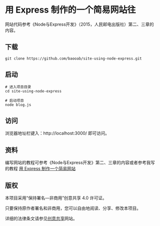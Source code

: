 # 用 Express 制作的一个简易网站往

网站代码参考《Node与Express开发》（2015，人民邮电出版社）第二、三章的内容。

## 下载

```
git clone https://github.com/baooab/site-using-node-express.git
```

## 启动

```
# 进入项目目录
cd site-using-node-express

# 启动项目
node blog.js
```

## 访问

浏览器地址栏键入：http://localhost:3000/ 即可访问。

## 资料

编写网站的教程可参考《Node与Express开发》第二、三章的内容或者参考我写的教程 [用 Express 制作一个简易网站](http://baooab.com/blog/blog-detail.php?blog_id=137 "用 Express 制作一个简易网站")

## 版权

本项目采用“保持署名—非商用”创意共享 4.0 许可证。

只要保持原作者署名和非商用，您可以自由地阅读、分享、修改本项目。

详细的法律条文请参见[创意共享](https://creativecommons.org/licenses/by-nc/4.0/ "创意共享 4.0 许可证")网站。
